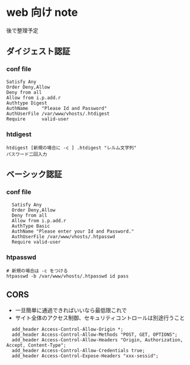 # web 向け note

後で整理予定

## ダイジェスト認証

### conf file

```
Satisfy Any
Order Deny,Allow
Deny from all
Allow from i.p.add.r
Authtype Digest
AuthName     "Please Id and Password"
AuthUserFile /var/www/vhosts/.htdigest
Require      valid-user
```

### htdigest

```
htdigest [新規の場合に -c ] .htdigest "レルム文字列"
パスワード二回入力
```

## ベーシック認証

### conf file

```
  Satisfy Any
  Order Deny,Allow
  Deny from all
  Allow from i.p.add.r
  AuthType Basic
  AuthName "Please enter your Id and Password."
  AuthUserFile /var/www/vhosts/.htpasswd
  Require valid-user  
```

### htpasswd

```
# 新規の場合は -c をつける
htpasswd -b /var/www/vhosts/.htpasswd id pass
```

## CORS

* 一旦簡単に通過できればいいなら最低限これで
* サイト全体のアクセス制御、セキュリティコントロールは別途行うこと

```
  add_header Access-Control-Allow-Origin *;
  add_header Access-Control-Allow-Methods "POST, GET, OPTIONS";
  add_header Access-Control-Allow-Headers "Origin, Authorization, Accept, Content-Type";
  add_header Access-Control-Allow-Credentials true;
  add_header Access-Control-Expose-Headers "xxx-sessid";
```
